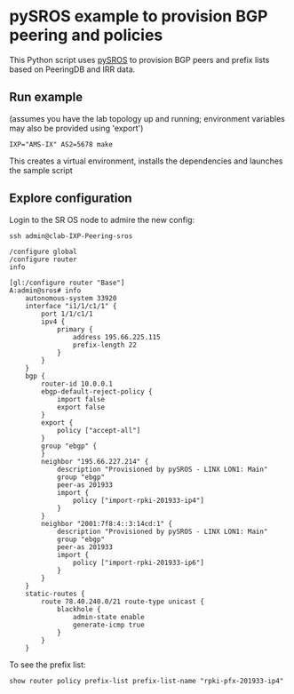# pySROS example to provision BGP peering and policies

This Python script uses [pySROS](https://github.com/nokia/pysros) to provision BGP peers and prefix lists based on PeeringDB and IRR data.

## Run example

(assumes you have the lab topology up and running; environment variables may also be provided using 'export')

```
IXP="AMS-IX" AS2=5678 make
```

This creates a virtual environment, installs the dependencies and launches the sample script

## Explore configuration

Login to the SR OS node to admire the new config:

```
ssh admin@clab-IXP-Peering-sros

/configure global
/configure router
info
```

```
[gl:/configure router "Base"]
A:admin@sros# info
    autonomous-system 33920
    interface "i1/1/c1/1" {
        port 1/1/c1/1
        ipv4 {
            primary {
                address 195.66.225.115
                prefix-length 22
            }
        }
    }
    bgp {
        router-id 10.0.0.1
        ebgp-default-reject-policy {
            import false
            export false
        }
        export {
            policy ["accept-all"]
        }
        group "ebgp" {
        }
        neighbor "195.66.227.214" {
            description "Provisioned by pySROS - LINX LON1: Main"
            group "ebgp"
            peer-as 201933
            import {
                policy ["import-rpki-201933-ip4"]
            }
        }
        neighbor "2001:7f8:4::3:14cd:1" {
            description "Provisioned by pySROS - LINX LON1: Main"
            group "ebgp"
            peer-as 201933
            import {
                policy ["import-rpki-201933-ip6"]
            }
        }
    }
    static-routes {
        route 78.40.240.0/21 route-type unicast {
            blackhole {
                admin-state enable
                generate-icmp true
            }
        }
    }
```

To see the prefix list:

```
show router policy prefix-list prefix-list-name "rpki-pfx-201933-ip4" 
```
